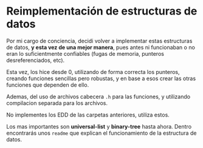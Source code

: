 # Reimplementación de estructuras de datos

Por mi cargo de conciencia, decidi volver a implementar estas estructuras de datos, **y esta vez de una mejor manera**, pues antes ni funcionaban o no eran lo suficientmente confiables (fugas de memoria, punteros desreferenciados, etc).

Esta vez, los hice desde 0, utilizando de forma correcta los punteros, creando funciones sencillas pero robustas, y en base a esos crear las otras funciones que dependen de ello.

Ademas, del uso de archivos cabecera `.h` para las funciones, y utilizando compilacion separada para los archivos.

No implementes los EDD de las carpetas anteriores, utiliza estos.

Los mas importantes son **universal-list** y **binary-tree** hasta ahora. Dentro encontrarás unos `readme` que explican el funcionamiento de la estructura de datos.
